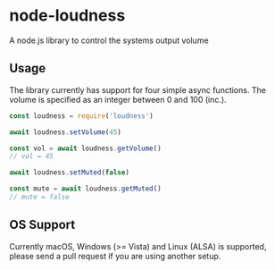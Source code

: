 # node-loudness

A node.js library to control the systems output volume

## Usage

The library currently has support for four simple async functions. The volume is specified as an integer between 0 and 100 (inc.).

```javascript
const loudness = require('loudness')

await loudness.setVolume(45)

const vol = await loudness.getVolume()
// vol = 45

await loudness.setMuted(false)

const mute = await loudness.getMuted()
// mute = false
```

## OS Support

Currently macOS, Windows (>= Vista) and Linux (ALSA) is supported, please send a pull request if you are using another setup.
